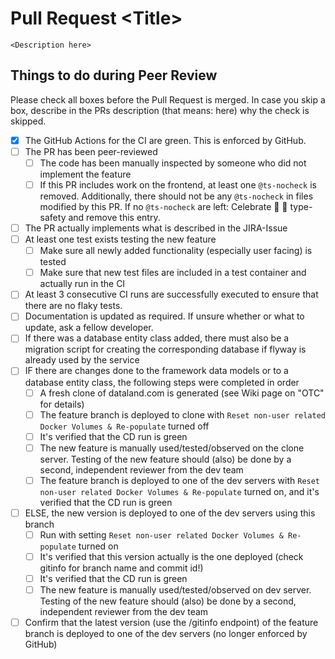 # Pull Request \<Title>
`<Description here>`
## Things to do during Peer Review
Please check all boxes before the Pull Request is merged. In case you skip a box, describe in the PRs description (that means: here) why the check is skipped.
- [x] The GitHub Actions for the CI are green. This is enforced by GitHub. 
- [ ] The PR has been peer-reviewed
  - [ ] The code has been manually inspected by someone who did not implement the feature
  - [ ] If this PR includes work on the frontend, at least one `@ts-nocheck` is removed. Additionally, there should not be any `@ts-nocheck` in files modified by this PR. If no `@ts-nocheck` are left: Celebrate :tada: :confetti_ball: type-safety and remove this entry. 
- [ ] The PR actually implements what is described in the JIRA-Issue
- [ ] At least one test exists testing the new feature
  - [ ] Make sure all newly added functionality (especially user facing) is tested
  - [ ] Make sure that new test files are included in a test container and actually run in the CI
- [ ] At least 3 consecutive CI runs are successfully executed to ensure that there are no flaky tests.
- [ ] Documentation is updated as required. If unsure whether or what to update, ask a fellow developer.
- [ ] If there was a database entity class added, there must also be a migration script for creating the corresponding database if flyway is already used by the service
- [ ] IF there are changes done to the framework data models or to a database entity class, the following steps were completed in order
  - [ ] A fresh clone of dataland.com is generated (see Wiki page on "OTC" for details)
  - [ ] The feature branch is deployed to clone with `Reset non-user related Docker Volumes & Re-populate` turned off
  - [ ] It's verified that the CD run is green
  - [ ] The new feature is manually used/tested/observed on the clone server. Testing of the new feature should (also) be done by a second, independent reviewer from the dev team
  - [ ] The feature branch is deployed to one of the dev servers with `Reset non-user related Docker Volumes & Re-populate` turned on, and it's verified that the CD run is green
- [ ] ELSE, the new version is deployed to one of the dev servers using this branch
  - [ ] Run with setting `Reset non-user related Docker Volumes & Re-populate` turned on 
  - [ ] It's verified that this version actually is the one deployed (check gitinfo for branch name and commit id!)
  - [ ] It's verified that the CD run is green
  - [ ] The new feature is manually used/tested/observed on dev server. Testing of the new feature should (also) be done by a second, independent reviewer from the dev team
- [ ] Confirm that the latest version (use the /gitinfo endpoint) of the feature branch is deployed to one of the dev servers (no longer enforced by GitHub) 
